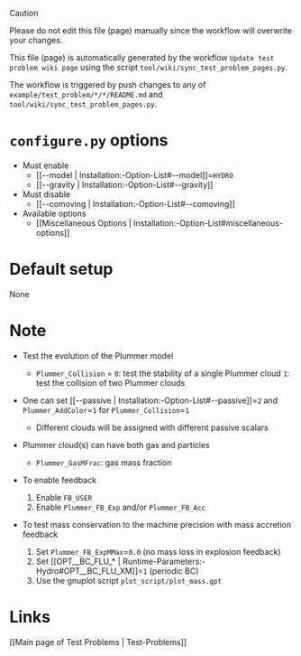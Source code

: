 > [!CAUTION]
> Please do not edit this file (page) manually since the workflow will overwrite your changes.
>
> This file (page) is automatically generated by the workflow `Update test problem wiki page` using the script `tool/wiki/sync_test_problem_pages.py`.
>
> The workflow is triggered by push changes to any of `example/test_problem/*/*/README.md` and `tool/wiki/sync_test_problem_pages.py`.


# `configure.py` options
- Must enable
  - [[--model | Installation:-Option-List#--model]]=`HYDRO`
  - [[--gravity | Installation:-Option-List#--gravity]]
- Must disable
  - [[--comoving | Installation:-Option-List#--comoving]]
- Available options
  - [[Miscellaneous Options | Installation:-Option-List#miscellaneous-options]]


# Default setup
None


# Note
- Test the evolution of the Plummer model
  - `Plummer_Collision` = `0`: test the stability of a single Plummer cloud
                          `1`: test the collision of two Plummer clouds

- One can set [[--passive | Installation:-Option-List#--passive]]=`2`
  and `Plummer_AddColor`=`1` for `Plummer_Collision`=`1`
  - Different clouds will be assigned with different passive scalars

- Plummer cloud(s) can have both gas and particles
  - `Plummer_GasMFrac`: gas mass fraction

- To enable feedback
  1. Enable `FB_USER`
  2. Enable `Plummer_FB_Exp` and/or `Plummer_FB_Acc`

- To test mass conservation to the machine precision with mass accretion feedback
  1. Set `Plummer_FB_ExpMMax`=`0.0` (no mass loss in explosion feedback)
  2. Set [[OPT__BC_FLU_* | Runtime-Parameters:-Hydro#OPT__BC_FLU_XM]]=`1` (periodic BC)
  3. Use the gnuplot script `plot_script/plot_mass.gpt`

# Links
[[Main page of Test Problems | Test-Problems]]

